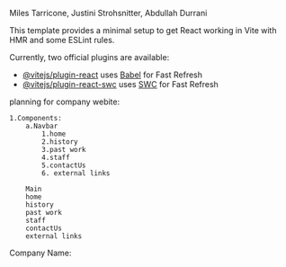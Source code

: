 Miles Tarricone, Justini Strohsnitter, Abdullah Durrani

This template provides a minimal setup to get React working in Vite with HMR and some ESLint rules.

Currently, two official plugins are available:

- [@vitejs/plugin-react](https://github.com/vitejs/vite-plugin-react/blob/main/packages/plugin-react/README.md) uses [Babel](https://babeljs.io/) for Fast Refresh
- [@vitejs/plugin-react-swc](https://github.com/vitejs/vite-plugin-react-swc) uses [SWC](https://swc.rs/) for Fast Refresh


planning for company webite:

    1.Components:
        a.Navbar
            1.home
            2.history
            3.past work
            4.staff
            5.contactUs
            6. external links

        Main
        home
        history
        past work
        staff
        contactUs
        external links

Company Name:

    
